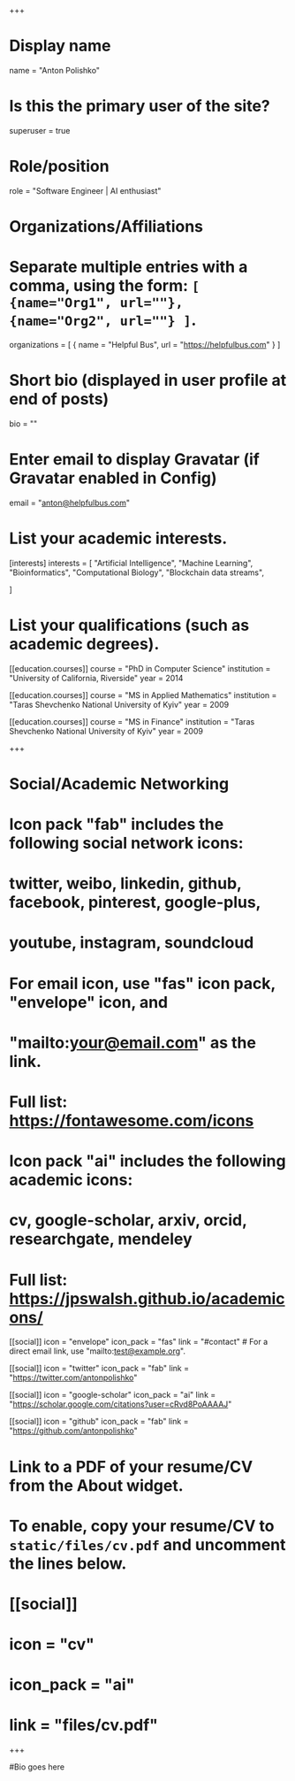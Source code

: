 +++
# Display name
name = "Anton Polishko"

# Is this the primary user of the site?
superuser = true

# Role/position
role = "Software Engineer | AI enthusiast"

# Organizations/Affiliations
#   Separate multiple entries with a comma, using the form: `[ {name="Org1", url=""}, {name="Org2", url=""} ]`.
organizations = [ { name = "Helpful Bus", url = "https://helpfulbus.com" } ]

# Short bio (displayed in user profile at end of posts)
bio = ""

# Enter email to display Gravatar (if Gravatar enabled in Config)
email = "anton@helpfulbus.com"

# List your academic interests.
[interests]
  interests = [
    "Artificial Intelligence",
    "Machine Learning",
    "Bioinformatics",
    "Computational Biology",
    "Blockchain data streams",

  ]

# List your qualifications (such as academic degrees).
[[education.courses]]
  course = "PhD in Computer Science"
  institution = "University of California, Riverside"
  year = 2014

[[education.courses]]
  course = "MS in Applied Mathematics"
  institution = "Taras Shevchenko National University of Kyiv"
  year = 2009

[[education.courses]]
  course = "MS in Finance"
  institution = "Taras Shevchenko National University of Kyiv"
  year = 2009

+++


# Social/Academic Networking
#
# Icon pack "fab" includes the following social network icons:
#
#   twitter, weibo, linkedin, github, facebook, pinterest, google-plus,
#   youtube, instagram, soundcloud
#
#   For email icon, use "fas" icon pack, "envelope" icon, and
#   "mailto:your@email.com" as the link.
#
#   Full list: https://fontawesome.com/icons
#
# Icon pack "ai" includes the following academic icons:
#
#   cv, google-scholar, arxiv, orcid, researchgate, mendeley
#
#   Full list: https://jpswalsh.github.io/academicons/

[[social]]
  icon = "envelope"
  icon_pack = "fas"
  link = "#contact"  # For a direct email link, use "mailto:test@example.org".

[[social]]
  icon = "twitter"
  icon_pack = "fab"
  link = "https://twitter.com/antonpolishko"

[[social]]
  icon = "google-scholar"
  icon_pack = "ai"
  link = "https://scholar.google.com/citations?user=cRvd8PoAAAAJ"

[[social]]
  icon = "github"
  icon_pack = "fab"
  link = "https://github.com/antonpolishko"

# Link to a PDF of your resume/CV from the About widget.
# To enable, copy your resume/CV to `static/files/cv.pdf` and uncomment the lines below.
# [[social]]
#   icon = "cv"
#   icon_pack = "ai"
#   link = "files/cv.pdf"

+++

#Bio goes here
